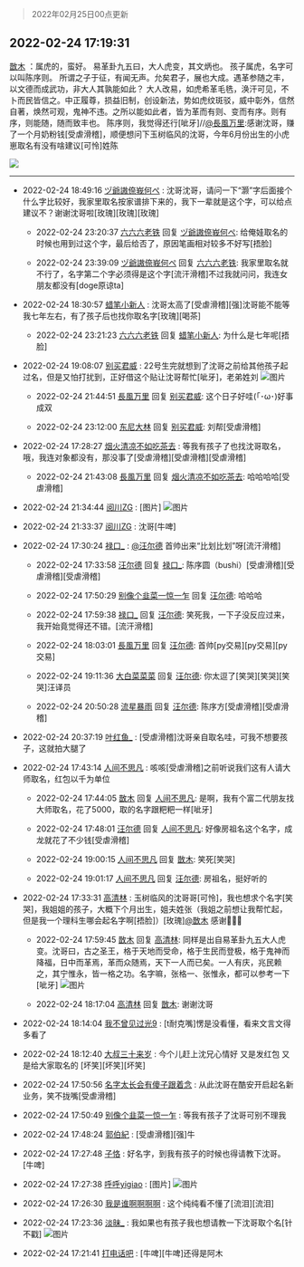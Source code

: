 > 2022年02月25日00点更新
<link rel="stylesheet" href="https://cdn.jsdelivr.net/gh/taotie6/sampleJSON@main/css/photo_show.css">
<meta name="referrer" content="no-referrer" />


 ## 2022-02-24 17:19:31 

 [㪚木](https://www.coolapk.com/feed/33791086?shareKey=NzE0YzljYjViODFhNjIxNzU3MjI~) ：属虎的，蛮好。
易革卦九五曰，大人虎变，其文炳也。
孩子属虎，名字可以叫陈序则。
所谓之子于征，有闻无声。允矣君子，展也大成。遇革参随之丰，以文德而成武功，非大人其孰能如此？
大人改易，如虎希革毛毨，涣汗可见，不卜而民皆信之。中正履尊，损益旧制，创设新法，势如虎纹斑驳，威中彰外<!--break-->，信然自著，焕然可观，鬼神不违。之所以能如此者，皆为革而有则、变而有序。则有序，则能随，随而致丰也。
陈序则，我觉得还行[呲牙]//<a class="feed-link-uname" href="/u/長風万里">@長風万里</a>:感谢沈哥，赚了一个月奶粉钱[受虐滑稽]，顺便想问下玉树临风的沈哥，今年6月份出生的小虎崽取名有没有啥建议[可怜]姓陈 

<div class="album">
<img class="img-item" src="https://image.coolapk.com/feed/2019/0406/10/1081091_1554519234_2233@400x240.gif" />
</div>

 ------- 

- 2022-02-24 18:49:16 [ヅ爺謸倷峩何ぺ](uid=11968954) : 沈哥沈哥，请问一下“灏”字后面接个什么字比较好，我家里取名按家谱排下来的，我下一辈就是这个字，可以给点建议不？谢谢沈哥啦[玫瑰][玫瑰][玫瑰] 

    - 2022-02-24 23:20:37 [六六六老铁](uid=1165265) 回复 [ヅ爺謸倷峩何ぺ](uid=11968954): 给俺娃取名的时候也用到过这个字，最后给否了，原因笔画相对较多不好写[捂脸] 

    - 2022-02-24 23:39:09 [ヅ爺謸倷峩何ぺ](uid=11968954) 回复 [六六六老铁](uid=1165265): 我家里取名就不行了，名字第二个字必须得是这个字[流汗滑稽]不过我就问问，我连女朋友都没有[doge原谅ta] 

- 2022-02-24 18:30:57 [蜡笔小新人](uid=4236945) : 沈哥太高了[受虐滑稽][强]沈哥能不能等我七年左右，有了孩子后也找你取名字[玫瑰][喝茶] 

    - 2022-02-24 23:21:23 [六六六老铁](uid=1165265) 回复 [蜡笔小新人](uid=4236945): 为什么是七年呢[捂脸] 

- 2022-02-24 19:08:07 [别买君威](uid=2977946) : 22号生完就想到了沈哥之前给其他孩子起过名，但是又怕打扰到，正好借这个贴让沈哥帮忙[呲牙]，老弟姓刘 ![图片](https://image.coolapk.com/feed/2022/0224/19/2977946_94a7333a_0886_8448_857@1914x928.jpeg)

    - 2022-02-24 21:44:51 [長風万里](uid=3307053) 回复 [别买君威](uid=2977946): 这个日子好哇(｢･ω･)好事成双 

    - 2022-02-24 23:12:00 [东尼大林](uid=1612569) 回复 [别买君威](uid=2977946): 刘帮[受虐滑稽] 

- 2022-02-24 17:28:27 [烟火清凉不如吃茶去](uid=4279524) : 等我有孩子了也找沈哥取名，哦，我连对象都没有，那没事了[受虐滑稽][受虐滑稽][受虐滑稽] 

    - 2022-02-24 21:43:08 [長風万里](uid=3307053) 回复 [烟火清凉不如吃茶去](uid=4279524): 哈哈哈哈[受虐滑稽] 

- 2022-02-24 21:34:44 [阅川ZG](uid=2440130) : [图片] ![图片](https://image.coolapk.com/feed/2022/0222/23/2031667_d9fde285_3163_3214_961@1140x746.jpeg)

- 2022-02-24 21:33:37 [阅川ZG](uid=2440130) : 沈哥[牛啤] 

- 2022-02-24 17:30:24 [禄口_](uid=1005884) : <a class="feed-link-uname" href="/u/汪尔德">@汪尔德</a> 首帅出来“比划比划”呀[流汗滑稽] 

    - 2022-02-24 17:33:58 [汪尔德](uid=1595236) 回复 [禄口_](uid=1005884): 陈序圆（bushi）[受虐滑稽][受虐滑稽][受虐滑稽] 

    - 2022-02-24 17:50:29 [别像个韭菜一惊一乍](uid=824256) 回复 [汪尔德](uid=1595236): 哈哈哈 

    - 2022-02-24 17:59:38 [禄口_](uid=1005884) 回复 [汪尔德](uid=1595236): 笑死我，一下子没反应过来，我开始竟觉得还不错。[流汗滑稽] 

    - 2022-02-24 18:03:01 [長風万里](uid=3307053) 回复 [汪尔德](uid=1595236): 首帅[py交易][py交易][py交易] 

    - 2022-02-24 19:11:36 [大白菜菜菜](uid=2081020) 回复 [汪尔德](uid=1595236): 你太逗了[笑哭][笑哭][笑哭]汪译员 

    - 2022-02-24 20:50:28 [流星暴雨](uid=3302275) 回复 [汪尔德](uid=1595236): 陈序方[受虐滑稽][受虐滑稽] 

- 2022-02-24 20:37:19 [叶红鱼_](uid=728808) : [受虐滑稽]沈哥亲自取名哇，可我不想要孩子，这就拍大腿了 

- 2022-02-24 17:43:14 [人间不思凡](uid=2080265) : 咳咳[受虐滑稽]之前听说我们这有人请大师取名，红包以千为单位 

    - 2022-02-24 17:44:05 [㪚木](uid=1081091) 回复 [人间不思凡](uid=2080265): 是啊，我有个富二代朋友找大师取名，花了5000，取的名字跟粑粑一样[呲牙] 

    - 2022-02-24 17:48:01 [汪尔德](uid=1595236) 回复 [人间不思凡](uid=2080265): 好像房祖名这个名字，成龙就花了不少钱[受虐滑稽] 

    - 2022-02-24 19:00:15 [人间不思凡](uid=2080265) 回复 [㪚木](uid=1081091): 笑死[笑哭] 

    - 2022-02-24 19:01:17 [人间不思凡](uid=2080265) 回复 [汪尔德](uid=1595236): 房祖名，挺好听的 

- 2022-02-24 17:33:31 [高清林](uid=8114305) : 玉树临风的沈哥哥[可怜]，我也想求个名字[笑哭]，我姐姐的孩子，大概下个月出生，姐夫姓张（我姐之前想让我帮忙起，但是我一个理科生哪会起名字啊[捂脸]）[玫瑰]<a class="feed-link-uname" href="/u/㪚木">@㪚木</a>  感谢🙏🙏🙏 

    - 2022-02-24 17:59:45 [㪚木](uid=1081091) 回复 [高清林](uid=8114305): 同样是出自易革卦九五大人虎变。沈哥曰，古之圣王，格于天地而受命，格于生民而登极，格于鬼神而降福，日中而革焉，革而众随焉，天下一人而已矣。一人有庆，兆民赖之，其宁惟永，皆一格之功。名字嘛，张格一、张惟永，都可以参考一下[呲牙] ![图片](https://image.coolapk.com/feed/2019/0321/17/1081091_1553161535_7781@351x218.gif)

    - 2022-02-24 18:17:04 [高清林](uid=8114305) 回复 [㪚木](uid=1081091): 谢谢沈哥 

- 2022-02-24 18:14:04 [我不曾见过光9](uid=1784401) : [t耐克嘴]愣是没看懂，看来文言文得多看了 

- 2022-02-24 18:12:40 [大叔三十来岁](uid=5360167) : 今个儿赶上沈兄心情好  又是发红包 又是给大家取名的  [坏笑][坏笑][坏笑] 

- 2022-02-24 17:50:56 [名字太长会有傻子跟着念](uid=811576) : 从此沈哥在酷安开启起名新业务，笑不拢嘴[受虐滑稽] 

- 2022-02-24 17:50:49 [别像个韭菜一惊一乍](uid=824256) : 等我有孩子了沈哥可别不理我 

- 2022-02-24 17:48:24 [郭伯紀](uid=2859803) : [受虐滑稽][强]牛 

- 2022-02-24 17:27:48 [子恪](uid=698574) : 好名字，到我有孩子的时候也得请教下沈哥。[牛啤] 

- 2022-02-24 17:27:38 [呼呼yigiao](uid=3884903) : [图片] ![图片](https://image.coolapk.com/feed/2022/0224/17/3884903_4857_2999_999@828x542.jpg)

- 2022-02-24 17:26:30 [我是谁啊啊啊啊](uid=2536100) : 这个纯纯看不懂了[流泪][流泪] 

- 2022-02-24 17:23:36 [淡昧_](uid=1559932) : 我如果也有孩子我也想请教一下沈哥取个名[针不戳] ![图片](https://image.coolapk.com/feed/2021/1028/22/644762_0aa846a0_0278_6588@1140x746.jpeg)

- 2022-02-24 17:21:41 [打电话吧](uid=1906112) : [牛啤][牛啤]还得是阿木 

